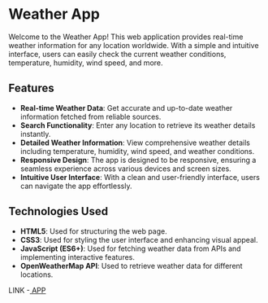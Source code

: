 # Weather App

Welcome to the Weather App! This web application provides real-time weather information for any location worldwide. With a simple and intuitive interface, users can easily check the current weather conditions, temperature, humidity, wind speed, and more.

## Features

- **Real-time Weather Data**: Get accurate and up-to-date weather information fetched from reliable sources.
- **Search Functionality**: Enter any location to retrieve its weather details instantly.
- **Detailed Weather Information**: View comprehensive weather details including temperature, humidity, wind speed, and weather conditions.
- **Responsive Design**: The app is designed to be responsive, ensuring a seamless experience across various devices and screen sizes.
- **Intuitive User Interface**: With a clean and user-friendly interface, users can navigate the app effortlessly.

## Technologies Used

- **HTML5**: Used for structuring the web page.
- **CSS3**: Used for styling the user interface and enhancing visual appeal.
- **JavaScript (ES6+)**: Used for fetching weather data from APIs and implementing interactive features.
- **OpenWeatherMap API**: Used to retrieve weather data for different locations.
  
LINK -[ APP ](https://brajesh-droid.github.io/Weather-app/)
